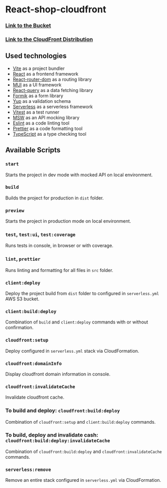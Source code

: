 # React-shop-cloudfront

### [Link to the Bucket](https://nodejs-aws-app.s3.eu-west-1.amazonaws.com/index.html)

### [Link to the CloudFront Distribution](https://dh0wjanh04urt.cloudfront.net/)

## Used technologies

- [Vite](https://vitejs.dev/) as a project bundler
- [React](https://beta.reactjs.org/) as a frontend framework
- [React-router-dom](https://reactrouterdotcom.fly.dev/) as a routing library
- [MUI](https://mui.com/) as a UI framework
- [React-query](https://react-query-v3.tanstack.com/) as a data fetching library
- [Formik](https://formik.org/) as a form library
- [Yup](https://github.com/jquense/yup) as a validation schema
- [Serverless](https://serverless.com/) as a serverless framework
- [Vitest](https://vitest.dev/) as a test runner
- [MSW](https://mswjs.io/) as an API mocking library
- [Eslint](https://eslint.org/) as a code linting tool
- [Prettier](https://prettier.io/) as a code formatting tool
- [TypeScript](https://www.typescriptlang.org/) as a type checking tool

## Available Scripts

### `start`

Starts the project in dev mode with mocked API on local environment.

### `build`

Builds the project for production in `dist` folder.

### `preview`

Starts the project in production mode on local environment.

### `test`, `test:ui`, `test:coverage`

Runs tests in console, in browser or with coverage.

### `lint`, `prettier`

Runs linting and formatting for all files in `src` folder.

### `client:deploy`

Deploy the project build from `dist` folder to configured in `serverless.yml` AWS S3 bucket.

### `client:build:deploy`

Combination of `build` and `client:deploy` commands with or without confirmation.

### `cloudfront:setup`

Deploy configured in `serverless.yml` stack via CloudFormation.

### `cloudfront:domainInfo`

Display cloudfront domain information in console.

### `cloudfront:invalidateCache`

Invalidate cloudfront cache.

### To build and deploy: `cloudfront:build:deploy`

Combination of `cloudfront:setup` and `client:build:deploy` commands.

### To build, deploy and invalidate cash: `cloudfront:build:deploy:invalidateCache`

Combination of `cloudfront:build:deploy` and `cloudfront:invalidateCache` commands.

### `serverless:remove`

Remove an entire stack configured in `serverless.yml` via CloudFormation.
